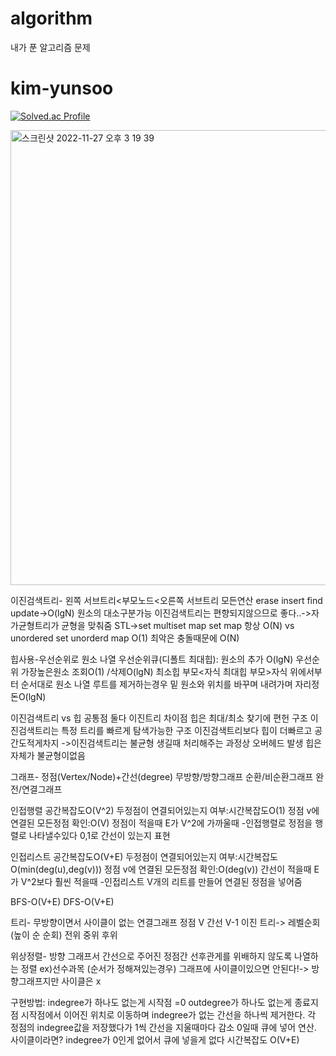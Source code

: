 # algorithm
내가 푼 알고리즘 문제
# kim-yunsoo
[![Solved.ac Profile](http://mazassumnida.wtf/api/v2/generate_badge?boj=doradorav)](https://solved.ac/doradorav/)

<img width="728" alt="스크린샷 2022-11-27 오후 3 19 39" src="https://user-images.githubusercontent.com/68580993/204122113-389c5791-cfb3-441f-98ea-7ee3549d3b42.png">


이진검색트리-
 왼쪽 서브트리<부모노드<오른쪽 서브트리
 모든연산 erase insert find update->O(lgN)
 원소의 대소구분가능
 이진검색트리는 편향되지않으므로 좋다..->자가균형트리가 균형을 맞춰줌
 STL->set multiset map
 set map 항상 O(N) vs unordered set unorderd map O(1) 최악은 충돌때문에 O(N)

힙사용-우선순위로 원소 나열
우선순위큐(디폴트 최대힙): 원소의 추가 O(lgN) 우선순위 가장높은원소 조회O(1) /삭제O(lgN)
 최소힙 부모<자식 최대힙 부모>자식 위에서부터 순서대로 원소 나열
 루트를 제거하는경우 밑 원소와 위치를 바꾸며 내려가며 자리정돈O(lgN)
 
 이진검색트리 vs 힙
  공통점 둘다 이진트리
  차이점 힙은 최대/최소 찾기에 편헌 구조 이진검색트리는 특정 트리를 빠르게 탐색가능한 구조
  이진검색트리보다 힙이 더빠르고 공간도적게차지
 ->이진검색트리는 불균형 생길때 처리해주는 과정상 오버헤드 발생 힙은 자체가 불균형이없음

 그래프-
  정점(Vertex/Node)+간선(degree)
  무방향/방향그래프
  순환/비순환그래프
  완전/연결그래프

  인접행렬
  공간복잡도O(V^2) 
  두정점이 연결되어있는지 여부:시간복잡도O(1)
  정점 v에 연결된 모든정점 확인:O(V)
  정점이 적을때 E가 V^2에 가까울때
  -인접행렬로 정점을 행렬로 나타낼수있다 0,1로 간선이 있는지 표현

  인접리스트
  공간복잡도O(V+E)
  두정점이 연결되어있는지 여부:시간복잡도O(min(deg(u),deg(v)))
  정점 v에 연결된 모든정점 확인:O(deg(v))
  간선이 적을때 E가 V^2보다 훨씬 적을때
  -인접리스트 V개의 리트를 만들어 연결된 정점을 넣어줌

  BFS-O(V+E)
  DFS-O(V+E)

트리-
  무방향이면서 사이클이 없는 연결그래프
  정점 V 간선 V-1
  이진 트리-> 레벨순회(높이 순 순회) 전위 중위 후위  

위상정렬-
  방향 그래프서 간선으로 주어진 정점간 선후관게를 위배하지 않도록 나열하는 정렬
  ex)선수과목 (순서가 정해져있는경우)
  그래프에 사이클이있으면 안된다!-> 방향그래프지만 사이클은 x 

  구현방법: indegree가 하나도 없는게 시작점 =0 
  outdegree가 하나도 없는게 종료지점
  시작점에서 이어진 위치로 이동하며 indegree가 없는 간선을 하나씩 제거한다.
  각 정점의 indegree값을 저장했다가 1씩 간선을 지울때마다 감소 0일때 큐에 넣어 연산.
  사이클이라면? indegree가 0인게 없어서 큐에 넣을게 없다
  시간복잡도 O(V+E)



